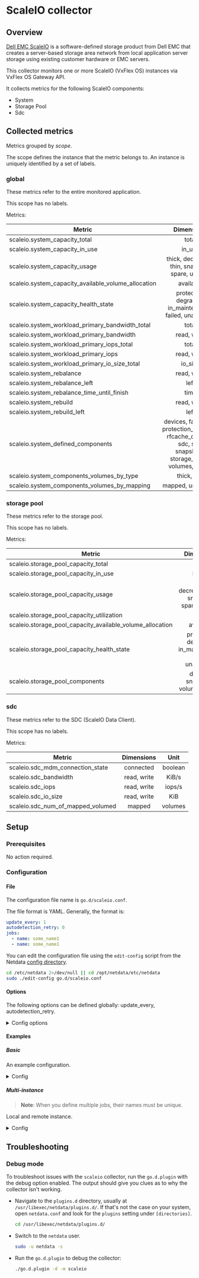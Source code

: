 # ScaleIO collector

## Overview

[Dell EMC ScaleIO](https://www.dellemc.com/en-us/storage/data-storage/software-defined-storage.htm) is a
software-defined storage product from Dell EMC that creates a server-based storage area network from local application
server storage using existing customer hardware or EMC servers.

This collector monitors one or more ScaleIO (VxFlex OS) instances via VxFlex OS Gateway API.

It collects metrics for the following ScaleIO components:

- System
- Storage Pool
- Sdc

## Collected metrics

Metrics grouped by *scope*.

The scope defines the instance that the metric belongs to. An instance is uniquely identified by a set of labels.

### global

These metrics refer to the entire monitored application.

This scope has no labels.

Metrics:

| Metric                                              |                                                  Dimensions                                                   |    Unit    |
|-----------------------------------------------------|:-------------------------------------------------------------------------------------------------------------:|:----------:|
| scaleio.system_capacity_total                       |                                                     total                                                     |    KiB     |
| scaleio.system_capacity_in_use                      |                                                    in_use                                                     |    KiB     |
| scaleio.system_capacity_usage                       |                                thick, decreased, thin, snapshot, spare, unused                                |    KiB     |
| scaleio.system_capacity_available_volume_allocation |                                                   available                                                   |    KiB     |
| scaleio.system_capacity_health_state                |                           protected, degraded, in_maintenance, failed, unavailable                            |    KiB     |
| scaleio.system_workload_primary_bandwidth_total     |                                                     total                                                     |   KiB/s    |
| scaleio.system_workload_primary_bandwidth           |                                                  read, write                                                  |   KiB/s    |
| scaleio.system_workload_primary_iops_total          |                                                     total                                                     |   iops/s   |
| scaleio.system_workload_primary_iops                |                                                  read, write                                                  |   iops/s   |
| scaleio.system_workload_primary_io_size_total       |                                                    io_size                                                    |    KiB     |
| scaleio.system_rebalance                            |                                                  read, write                                                  |   KiB/s    |
| scaleio.system_rebalance_left                       |                                                     left                                                      |    KiB     |
| scaleio.system_rebalance_time_until_finish          |                                                     time                                                      |  seconds   |
| scaleio.system_rebuild                              |                                                  read, write                                                  |   KiB/s    |
| scaleio.system_rebuild_left                         |                                                     left                                                      |    KiB     |
| scaleio.system_defined_components                   | devices, fault_sets, protection_domains, rfcache_devices, sdc, sds, snapshots, storage_pools, volumes, vtrees | components |
| scaleio.system_components_volumes_by_type           |                                                  thick, thin                                                  |  volumes   |
| scaleio.system_components_volumes_by_mapping        |                                               mapped, unmapped                                                |  volumes   |

### storage pool

These metrics refer to the storage pool.

This scope has no labels.

Metrics:

| Metric                                                    |                        Dimensions                        |    Unit    |
|-----------------------------------------------------------|:--------------------------------------------------------:|:----------:|
| scaleio.storage_pool_capacity_total                       |                          total                           |    KiB     |
| scaleio.storage_pool_capacity_in_use                      |                          in_use                          |    KiB     |
| scaleio.storage_pool_capacity_usage                       |     thick, decreased, thin, snapshot, spare, unused      |    KiB     |
| scaleio.storage_pool_capacity_utilization                 |                           used                           | percentage |
| scaleio.storage_pool_capacity_available_volume_allocation |                        available                         |    KiB     |
| scaleio.storage_pool_capacity_health_state                | protected, degraded, in_maintenance, failed, unavailable |    KiB     |
| scaleio.storage_pool_components                           |           devices, snapshots, volumes, vtrees            | components |

### sdc

These metrics refer to the SDC (ScaleIO Data Client).

This scope has no labels.

Metrics:

| Metric                            | Dimensions  |  Unit   |
|-----------------------------------|:-----------:|:-------:|
| scaleio.sdc_mdm_connection_state  |  connected  | boolean |
| scaleio.sdc_bandwidth             | read, write |  KiB/s  |
| scaleio.sdc_iops                  | read, write | iops/s  |
| scaleio.sdc_io_size               | read, write |   KiB   |
| scaleio.sdc_num_of_mapped_volumed |   mapped    | volumes |

## Setup

### Prerequisites

No action required.

### Configuration

#### File

The configuration file name is `go.d/scaleio.conf`.

The file format is YAML. Generally, the format is:

```yaml
update_every: 1
autodetection_retry: 0
jobs:
  - name: some_name1
  - name: some_name1
```

You can edit the configuration file using the `edit-config` script from the
Netdata [config directory](https://github.com/netdata/netdata/blob/master/docs/configure/nodes.md#the-netdata-config-directory).

```bash
cd /etc/netdata 2>/dev/null || cd /opt/netdata/etc/netdata
sudo ./edit-config go.d/scaleio.conf
```

#### Options

The following options can be defined globally: update_every, autodetection_retry.

<details>
<summary>Config options</summary>

|         Name         | Description                                                                                               |       Default        | Required |
|:--------------------:|-----------------------------------------------------------------------------------------------------------|:--------------------:|:--------:|
|     update_every     | Data collection frequency.                                                                                |          5           |          |
| autodetection_retry  | Re-check interval in seconds. Zero means not to schedule re-check.                                        |          0           |          |
|         url          | Server URL.                                                                                               | https://127.0.0.1:80 |   yes    |
|       timeout        | HTTP request timeout.                                                                                     |          1           |          |
|       username       | Username for basic HTTP authentication.                                                                   |                      |   yes    |
|       password       | Password for basic HTTP authentication.                                                                   |                      |   yes    |
|      proxy_url       | Proxy URL.                                                                                                |                      |          |
|    proxy_username    | Username for proxy basic HTTP authentication.                                                             |                      |          |
|    proxy_password    | Password for proxy basic HTTP authentication.                                                             |                      |          |
|        method        | HTTP request method.                                                                                      |         GET          |          |
|         body         | HTTP request body.                                                                                        |                      |          |
|       headers        | HTTP request headers.                                                                                     |                      |          |
| not_follow_redirects | Redirect handling policy. Controls whether the client follows redirects.                                  |          no          |          |
|   tls_skip_verify    | Server certificate chain and hostname validation policy. Controls whether the client performs this check. |          no          |          |
|        tls_ca        | Certification authority that the client uses when verifying the server's certificates.                    |                      |          |
|       tls_cert       | Client TLS certificate.                                                                                   |                      |          |
|       tls_key        | Client TLS key.                                                                                           |                      |          |

</details>

#### Examples

##### Basic

An example configuration.
<details>
<summary>Config</summary>

```yaml
jobs:
  - name: local
    url: https://127.0.0.1
    username: admin
    password: password
    tls_skip_verify: yes  # self-signed certificate
```

</details>

##### Multi-instance

> **Note**: When you define multiple jobs, their names must be unique.

Local and remote instance.

<details>
<summary>Config</summary>

```yaml
jobs:
  - name: local
    url: https://127.0.0.1
    username: admin
    password: password
    tls_skip_verify: yes  # self-signed certificate

  - name: remote
    url: https://203.0.113.10
    username: admin
    password: password
    tls_skip_verify: yes
```

</details>

## Troubleshooting

### Debug mode

To troubleshoot issues with the `scaleio` collector, run the `go.d.plugin` with the debug option enabled. The output
should give you clues as to why the collector isn't working.

- Navigate to the `plugins.d` directory, usually at `/usr/libexec/netdata/plugins.d/`. If that's not the case on
  your system, open `netdata.conf` and look for the `plugins` setting under `[directories]`.

  ```bash
  cd /usr/libexec/netdata/plugins.d/
  ```

- Switch to the `netdata` user.

  ```bash
  sudo -u netdata -s
  ```

- Run the `go.d.plugin` to debug the collector:

  ```bash
  ./go.d.plugin -d -m scaleio
  ```
